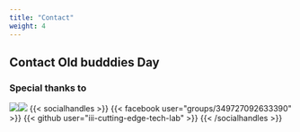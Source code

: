 ```yaml
---
title: "Contact"
weight: 4
---
```


## Contact Old budddies Day
### Special thanks to
![](/img/lbh.png)![](/img/lg.png)
{{< socialhandles >}}
    {{< facebook user="groups/349727092633390" >}}
    {{< github user="iii-cutting-edge-tech-lab" >}}
{{< /socialhandles >}}
